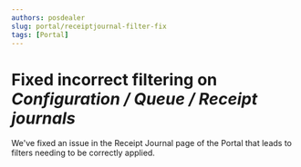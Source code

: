 ```yaml
---
authors: posdealer
slug: portal/receiptjournal-filter-fix
tags: [Portal]
---
```


# Fixed incorrect filtering on _Configuration / Queue / Receipt journals_
We've fixed an issue in the Receipt Journal page of the Portal that leads to filters needing to be correctly applied.
